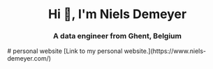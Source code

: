 <h1 align="center">Hi 👋, I'm Niels Demeyer</h1>
<h3 align="center">A data engineer from Ghent, Belgium</h3>
# personal website
 [Link to my personal website.](https://www.niels-demeyer.com/)
